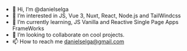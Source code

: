 - 👋 Hi, I’m @danielselga
- 👀 I’m interested in JS, Vue 3, Nuxt, React, Node.js and TailWindcss
- 🌱 I’m currently learning, JS Vanilla and Reactive Single Page Apps FrameWorks
- 💞️ I’m looking to collaborate on cool projects.
- 📫 How to reach me danielselga@gmail.com

<!---
danielselga/danielselga is a ✨ special ✨ repository because its `README.md` (this file) appears on your GitHub profile.
You can click the Preview link to take a look at your changes.
--->

